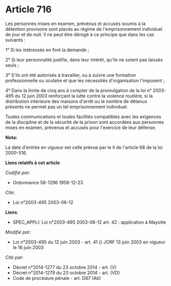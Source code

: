 # Article 716

Les personnes mises en examen, prévenus et accusés soumis à la détention provisoire sont placés au régime de l'emprisonnement
individuel de jour et de nuit. Il ne peut être dérogé à ce principe que dans les cas suivants :

1° Si les intéressés en font la demande ;

2° Si leur personnalité justifie, dans leur intérêt, qu'ils ne soient pas laissés seuls ;

3° S'ils ont été autorisés à travailler, ou à suivre une formation professionnelle ou scolaire et que les nécessités
d'organisation l'imposent ;

4° Dans la limite de cinq ans à compter de la promulgation de la loi n° 2003-495  du 12 juin 2003 renforçant la lutte contre
la violence routière, si la distribution intérieure des maisons d'arrêt ou le nombre de détenus présents ne permet pas un tel
emprisonnement individuel.

Toutes communications et toutes facilités compatibles avec les exigences de la discipline et de la sécurité de la prison sont
accordées aux personnes mises en examen, prévenus et accusés pour l'exercice de leur défense.

**Nota:**

La date d'entrée en vigueur est celle prévue par le II de l'article 68 de la loi 2000-516.

**Liens relatifs à cet article**

_Codifié par_:

  - Ordonnance 58-1296 1958-12-23

_Cite_:

  - Loi n°2003-495 2003-06-12

**Liens**:

  - SPEC_APPLI: Loi n°2003-495 2003-06-12 art. 42 : application à Mayotte

_Modifié par_:

  - Loi n°2003-495 du 12 juin 2003 - art. 41 () JORF 13 juin 2003 en vigueur le 16 juin 2003

_Cité par_:

  - Décret n°2014-1277 du 23 octobre 2014 - art. (V)
  - Décret n°2014-1279 du 23 octobre 2014 - art. (VD)
  - Code de procédure pénale - art. D67 (Ab)
